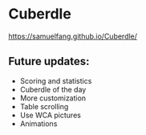# Cuberdle

https://samuelfang.github.io/Cuberdle/

## Future updates:
- Scoring and statistics
- Cuberdle of the day
- More customization
- Table scrolling
- Use WCA pictures
- Animations
